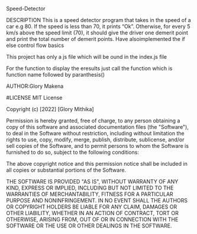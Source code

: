 Speed-Detector

DESCRIPTION
This is a speed detector program that takes in the  speed of a car e.g 80. If the speed is less than 70, it prints “Ok”. Otherwise, for every 5 km/s above the speed limit (70), it should give the driver one demerit point and print the total number of demerit points.
Have alsoimplemented the if else control flow basics

This project has only a js file which will be ound in the index.js file

For the function to display the eresults just call the function which is function name followed by paranthesis()

AUTHOR:Glory Makena

#LICENSE MIT License

Copyright (c) [2022] [Glory Mithika]

Permission is hereby granted, free of charge, to any person obtaining a copy of this software and associated documentation files (the "Software"), to deal in the Software without restriction, including without limitation the rights to use, copy, modify, merge, publish, distribute, sublicense, and/or sell copies of the Software, and to permit persons to whom the Software is furnished to do so, subject to the following conditions:

The above copyright notice and this permission notice shall be included in all copies or substantial portions of the Software.

THE SOFTWARE IS PROVIDED "AS IS", WITHOUT WARRANTY OF ANY KIND, EXPRESS OR IMPLIED, INCLUDING BUT NOT LIMITED TO THE WARRANTIES OF MERCHANTABILITY, FITNESS FOR A PARTICULAR PURPOSE AND NONINFRINGEMENT. IN NO EVENT SHALL THE AUTHORS OR COPYRIGHT HOLDERS BE LIABLE FOR ANY CLAIM, DAMAGES OR OTHER LIABILITY, WHETHER IN AN ACTION OF CONTRACT, TORT OR OTHERWISE, ARISING FROM, OUT OF OR IN CONNECTION WITH THE SOFTWARE OR THE USE OR OTHER DEALINGS IN THE SOFTWARE.

